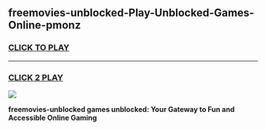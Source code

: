 
## freemovies-unblocked-Play-Unblocked-Games-Online-pmonz
<h3>
<a href="https://premium76.site?title=freemovies-unblocked&ref=25A">CLICK TO PLAY</a></h3>
<hr>

<h3>
<a href="https://premium76.site?title=freemovies-unblocked&ref=25A">CLICK 2 PLAY</a>
  
</h3>

<a href="https://premium76.site?title=freemovies-unblocked&ref=25A"><img src="https://clearcache.store/games.png"></a>


**freemovies-unblocked games unblocked: Your Gateway to Fun and Accessible Online Gaming**
